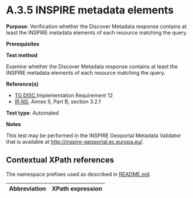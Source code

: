 # A.3.5 INSPIRE metadata elements

**Purpose**: Verification whether the Discover Metadata response contains at least the INSPIRE metadata elements of each resource matching the query.

**Prerequisites**

**Test method**

Examine whether the Discover Metadata response contains at least the INSPIRE metadata elements of each resource matching the query.

**Reference(s)**

* [TG DISC](README.md#ref_TG_DISC),Implementation Requirement 12
* [IR NS](README.md#ref_IR_NS), Annex II, Part B, section 3.2.1

**Test type**: Automated

**Notes**

This test may be performed in the INSPIRE Geoportal Metadata Validator that is available at http://inspire-geoportal.ec.europa.eu/.

## Contextual XPath references

The namespace prefixes used as described in [README.md](README.md#namespaces).

Abbreviation                                               |  XPath expression
---------------------------------------------------------- | -------------------------------------------------------------------------
